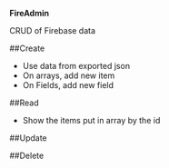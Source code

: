 **FireAdmin**

CRUD of Firebase data

##Create

- Use data from exported json
- On arrays, add new item
- On Fields, add new field


##Read

- Show the items put in array by the id


##Update

##Delete
